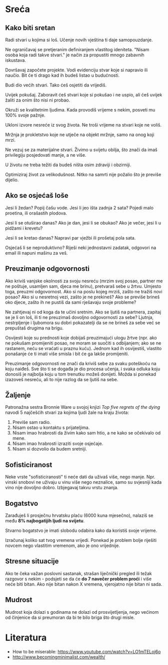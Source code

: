 # Sreća

## Kako biti sretan

Radi stvari u kojima si loš. Učenje novih vještina ti daje samopouzdanje.

Ne ograničavaj se pretjeranim definiranjem vlastitog ideniteta. "Nisam osoba koja radi takve stvari." je način za propustiti mnogo zabavnih iskustava.

Dovršavaj započete projekte. Vodi evidenciju stvar koje si napravio ili naučio. Bit će ti drago kad ih budeš listao u budućnosti.

Budi dio većih stvari. Tako ćeš osjetiti da vrijediš.

Uvijek pokušaj. Zaboravit ćeš stvari koje si pokušao i ne uspio, ali ćeš uvijek žaliti za onim što nisi ni probao.

Okruži se kvalitetnim ljudima. Kada provodiš vrijeme s nekim, posveti mu 100% svoje pažnje.

Ukloni izvore nesreće iz svog života. Ne troši vrijeme na stvari koje ne voliš.

Mržnja je prokletstvo koje ne utječe na objekt mržnje, samo na onog koji mrzi.

Ne vezuj se za materijalne stvari. Živimo u svijetu obilja, što znači da imaš privilegiju posjedovati manje, a ne više.

U životu ne treba težiti da budeš ništa osim zdraviji i obzirniji.

Optimiziraj život za velikodušnost. Nitko na samrti nije požalio što je previše dijelio.

## Ako se osjećaš loše

Jesi li žedan? Popij čašu vode. Jesi li jeo išta zadnja 2 sata? Pojedi malo proetina, ili orašastih plodova.

Jesi li se otuširao danas? Ako je dan, jesi li se obukao? Ako je večer, jesi li u pidžami i krevetu?

Jesi li se kretao danas? Napravi par vježbi ili prošetaj pola sata.

Osjećaš li se neproduktivno? Riješi neki jednostavni zadatak, odgovori na email ili napuni mašinu za veš.

## Preuzimanje odgovornosti

Ako kriviš vanjske okolnosti za svoju nesreću (mrzim svoj posao, partner me ne poštuje, usamljen sam, djeca me brinu), pretvaraš sebe u žrtvu. Umjesto toga, preuzmi odgovornost. Ako si na poslu kojeg mrziš, zašto ne tražiš novi posao? Ako si u nesretnoj vezi, zašto je ne prekineš? Ako se previše brineš oko djece, zašto ih ne pustiš da sami rješavaju svoje probleme?

Ne zahtjevaj ni od koga da te učini sretnim. Ako se ljutiš na partnera, zapitaj se je li on loš, ili ti ne preuzimaš dovoljno odgovornosti za sebe?  Ljutnja, nestrpljenje i ljubomora su dobri pokazatelji da se ne brineš za sebe već se prepuštaš drugima na brigu.

Osvijesti koje su prednosti koje dobijaš preuzimajući ulogu žrtve (npr. ako ne pokušam promijeniti posao, ne moram se suočiti s odbijanjem; ako se ne rastanem, neću se vraćati u praznu kuću). Jednom kad ih osvijestiš, vlastito ponašanje će ti imati više smisla i bit će ga lakše promijeniti.

Preuzimanje odgovornosti ne znači da kriviš sebe za svaku poteškoću na koju naiđeš. Sve što ti se događa je dio procesa učenja, i svaka odluka koju donosiš je najbolja koju u tom trenutku možeš donijeti. Možda si ponekad izazoveš nesreću, ali to nije razlog da se ljutiš na sebe.

## Žaljenje

Patronažna sestra Bronnie Ware u svojoj knjizi *Top five regrets of the dying* navodi 5 najčešćih stvari za kojima ljudi žale na kraju života:

1. Previše sam radio.
2. Nisam ostao u kontaktu s prijateljima.
3. Nisam imao hrabrosti da živim kako sam htio, a ne kako se očekivalo od mene.
4. Nisam imao hrabrosti izraziti svoje osjećaje.
5. Nisam si dozvolio da budem sretniji.

## Sofisticiranost

Neke vrste "sofisticiranosti" ti neće dati da uživaš više, nego manje. Npr. vinski snobovi ne uživaju u vinu više nego neznalice, samo su svjesniji kada vino nije dovoljno dobro. Izbjegavaj takvu vrstu znanja.

## Bogatstvo

Zarađuješ li prosječnu hrvatsku plaću (6000 kuna mjesečno), nalaziš se među **8% najbogatijih ljudi na svijetu**.

Stvarno bogatstvo je imati slobodu odabira kako da koristiš svoje vrijeme.

Izračunaj koliko sat tvog vremena vrijedi. Ponekad je problem bolje riješiti novcem nego vlastitim vremenom, ako je ono vrijednije.

## Stresne situacije

Ako te čeka važan poslovni sastanak, strašan liječnički pregled ili težak razgovor s nekim - podsjeti se da će **do 7 navečer problem proći** i više neće biti bitan. Ako nije bitan nakon X vremena, vjerojatno nije bitan ni sada.

## Mudrost

Mudrost koja dolazi s godinama ne dolazi od prosvijetljenja, nego većinom od činjenice da si preumoran da bi te bilo briga što drugi misle.

# Literatura

* How to be miserable: https://www.youtube.com/watch?v=LO1mTELoj6o
* http://www.becomingminimalist.com/wealth/
